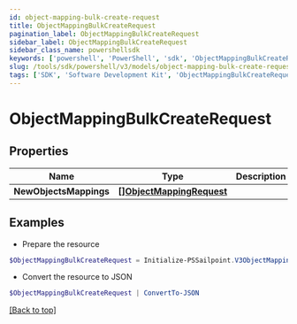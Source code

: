 ```yaml
---
id: object-mapping-bulk-create-request
title: ObjectMappingBulkCreateRequest
pagination_label: ObjectMappingBulkCreateRequest
sidebar_label: ObjectMappingBulkCreateRequest
sidebar_class_name: powershellsdk
keywords: ['powershell', 'PowerShell', 'sdk', 'ObjectMappingBulkCreateRequest', 'ObjectMappingBulkCreateRequest'] 
slug: /tools/sdk/powershell/v3/models/object-mapping-bulk-create-request
tags: ['SDK', 'Software Development Kit', 'ObjectMappingBulkCreateRequest', 'ObjectMappingBulkCreateRequest']
---
```



# ObjectMappingBulkCreateRequest

## Properties

Name | Type | Description | Notes
------------ | ------------- | ------------- | -------------
**NewObjectsMappings** | [**[]ObjectMappingRequest**](object-mapping-request) |  | [required]

## Examples

- Prepare the resource
```powershell
$ObjectMappingBulkCreateRequest = Initialize-PSSailpoint.V3ObjectMappingBulkCreateRequest  -NewObjectsMappings null
```

- Convert the resource to JSON
```powershell
$ObjectMappingBulkCreateRequest | ConvertTo-JSON
```


[[Back to top]](#) 

